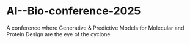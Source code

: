 # AI--Bio-conference-2025
A conference where Generative &amp; Predictive Models for Molecular and Protein Design are the eye of the cyclone
